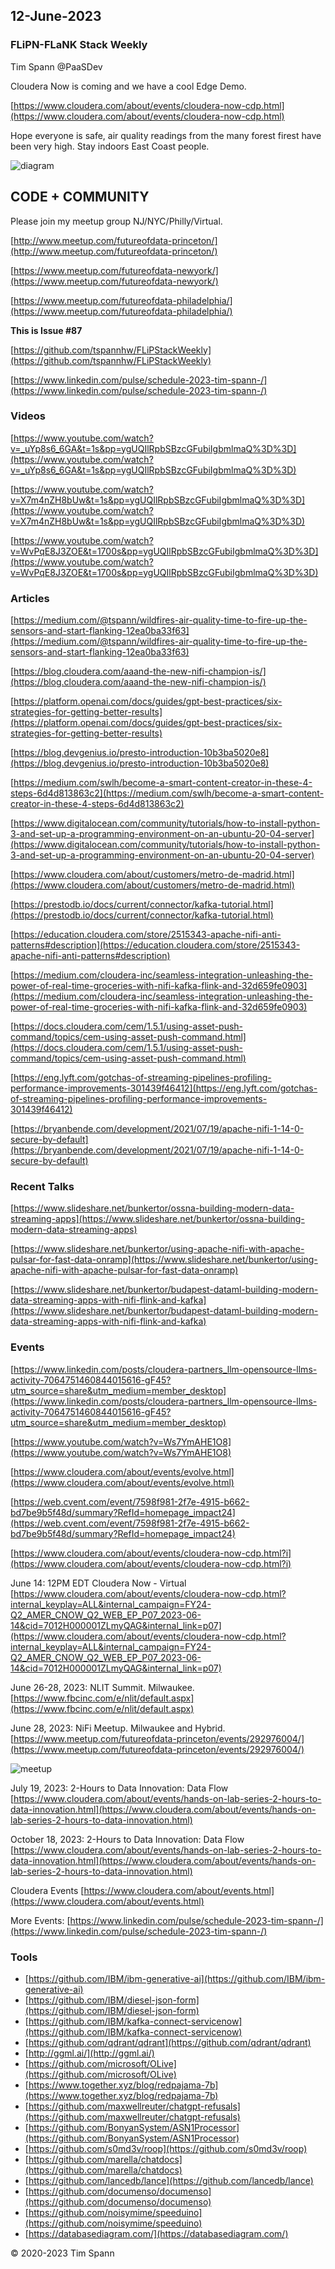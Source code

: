 
## 12-June-2023

### FLiPN-FLaNK Stack Weekly

Tim Spann @PaaSDev

Cloudera Now is coming and we have a cool Edge Demo.

[https://www.cloudera.com/about/events/cloudera-now-cdp.html](https://www.cloudera.com/about/events/cloudera-now-cdp.html)

Hope everyone is safe, air quality readings from the many forest firest have been very high.   Stay indoors East Coast people.

![diagram](https://miro.medium.com/v2/resize:fit:720/format:webp/1*qqcjp05Y9RHzIGBl2Rkx5g.png)


## CODE + COMMUNITY


Please join my meetup group NJ/NYC/Philly/Virtual. 

[http://www.meetup.com/futureofdata-princeton/](http://www.meetup.com/futureofdata-princeton/)

[https://www.meetup.com/futureofdata-newyork/](https://www.meetup.com/futureofdata-newyork/)

[https://www.meetup.com/futureofdata-philadelphia/](https://www.meetup.com/futureofdata-philadelphia/)


**This is Issue #87**


[https://github.com/tspannhw/FLiPStackWeekly](https://github.com/tspannhw/FLiPStackWeekly)

[https://www.linkedin.com/pulse/schedule-2023-tim-spann-/](https://www.linkedin.com/pulse/schedule-2023-tim-spann-/)



### Videos

[https://www.youtube.com/watch?v=_uYp8s6_6GA&t=1s&pp=ygUQIlRpbSBzcGFubiIgbmlmaQ%3D%3D](https://www.youtube.com/watch?v=_uYp8s6_6GA&t=1s&pp=ygUQIlRpbSBzcGFubiIgbmlmaQ%3D%3D)

[https://www.youtube.com/watch?v=X7m4nZH8bUw&t=1s&pp=ygUQIlRpbSBzcGFubiIgbmlmaQ%3D%3D](https://www.youtube.com/watch?v=X7m4nZH8bUw&t=1s&pp=ygUQIlRpbSBzcGFubiIgbmlmaQ%3D%3D)

[https://www.youtube.com/watch?v=WvPqE8J3ZOE&t=1700s&pp=ygUQIlRpbSBzcGFubiIgbmlmaQ%3D%3D](https://www.youtube.com/watch?v=WvPqE8J3ZOE&t=1700s&pp=ygUQIlRpbSBzcGFubiIgbmlmaQ%3D%3D)


### Articles

[https://medium.com/@tspann/wildfires-air-quality-time-to-fire-up-the-sensors-and-start-flanking-12ea0ba33f63](https://medium.com/@tspann/wildfires-air-quality-time-to-fire-up-the-sensors-and-start-flanking-12ea0ba33f63)

[https://blog.cloudera.com/aaand-the-new-nifi-champion-is/](https://blog.cloudera.com/aaand-the-new-nifi-champion-is/)

[https://platform.openai.com/docs/guides/gpt-best-practices/six-strategies-for-getting-better-results](https://platform.openai.com/docs/guides/gpt-best-practices/six-strategies-for-getting-better-results)

[https://blog.devgenius.io/presto-introduction-10b3ba5020e8](https://blog.devgenius.io/presto-introduction-10b3ba5020e8)

[https://medium.com/swlh/become-a-smart-content-creator-in-these-4-steps-6d4d813863c2](https://medium.com/swlh/become-a-smart-content-creator-in-these-4-steps-6d4d813863c2)

[https://www.digitalocean.com/community/tutorials/how-to-install-python-3-and-set-up-a-programming-environment-on-an-ubuntu-20-04-server](https://www.digitalocean.com/community/tutorials/how-to-install-python-3-and-set-up-a-programming-environment-on-an-ubuntu-20-04-server)

[https://www.cloudera.com/about/customers/metro-de-madrid.html](https://www.cloudera.com/about/customers/metro-de-madrid.html)

[https://prestodb.io/docs/current/connector/kafka-tutorial.html](https://prestodb.io/docs/current/connector/kafka-tutorial.html)

[https://education.cloudera.com/store/2515343-apache-nifi-anti-patterns#description](https://education.cloudera.com/store/2515343-apache-nifi-anti-patterns#description)

[https://medium.com/cloudera-inc/seamless-integration-unleashing-the-power-of-real-time-groceries-with-nifi-kafka-flink-and-32d659fe0903](https://medium.com/cloudera-inc/seamless-integration-unleashing-the-power-of-real-time-groceries-with-nifi-kafka-flink-and-32d659fe0903)

[https://docs.cloudera.com/cem/1.5.1/using-asset-push-command/topics/cem-using-asset-push-command.html](https://docs.cloudera.com/cem/1.5.1/using-asset-push-command/topics/cem-using-asset-push-command.html)

[https://eng.lyft.com/gotchas-of-streaming-pipelines-profiling-performance-improvements-301439f46412](https://eng.lyft.com/gotchas-of-streaming-pipelines-profiling-performance-improvements-301439f46412)

[https://bryanbende.com/development/2021/07/19/apache-nifi-1-14-0-secure-by-default](https://bryanbende.com/development/2021/07/19/apache-nifi-1-14-0-secure-by-default)

### Recent Talks

[https://www.slideshare.net/bunkertor/ossna-building-modern-data-streaming-apps](https://www.slideshare.net/bunkertor/ossna-building-modern-data-streaming-apps)

[https://www.slideshare.net/bunkertor/using-apache-nifi-with-apache-pulsar-for-fast-data-onramp](https://www.slideshare.net/bunkertor/using-apache-nifi-with-apache-pulsar-for-fast-data-onramp)

[https://www.slideshare.net/bunkertor/budapest-dataml-building-modern-data-streaming-apps-with-nifi-flink-and-kafka](https://www.slideshare.net/bunkertor/budapest-dataml-building-modern-data-streaming-apps-with-nifi-flink-and-kafka)


### Events

[https://www.linkedin.com/posts/cloudera-partners_llm-opensource-llms-activity-7064751460844015616-gF45?utm_source=share&utm_medium=member_desktop](https://www.linkedin.com/posts/cloudera-partners_llm-opensource-llms-activity-7064751460844015616-gF45?utm_source=share&utm_medium=member_desktop)

[https://www.youtube.com/watch?v=Ws7YmAHE1O8](https://www.youtube.com/watch?v=Ws7YmAHE1O8)

[https://www.cloudera.com/about/events/evolve.html](https://www.cloudera.com/about/events/evolve.html)

[https://web.cvent.com/event/7598f981-2f7e-4915-b662-bd7be9b5f48d/summary?RefId=homepage_impact24](https://web.cvent.com/event/7598f981-2f7e-4915-b662-bd7be9b5f48d/summary?RefId=homepage_impact24)

[https://www.cloudera.com/about/events/cloudera-now-cdp.html?i](https://www.cloudera.com/about/events/cloudera-now-cdp.html?i)


June 14:  12PM EDT
Cloudera Now - Virtual
[https://www.cloudera.com/about/events/cloudera-now-cdp.html?internal_keyplay=ALL&internal_campaign=FY24-Q2_AMER_CNOW_Q2_WEB_EP_P07_2023-06-14&cid=7012H000001ZLmyQAG&internal_link=p07](https://www.cloudera.com/about/events/cloudera-now-cdp.html?internal_keyplay=ALL&internal_campaign=FY24-Q2_AMER_CNOW_Q2_WEB_EP_P07_2023-06-14&cid=7012H000001ZLmyQAG&internal_link=p07)

June 26-28, 2023:  NLIT Summit.  Milwaukee.  
[https://www.fbcinc.com/e/nlit/default.aspx](https://www.fbcinc.com/e/nlit/default.aspx)

June 28, 2023:  NiFi Meetup.   Milwaukee and Hybrid.
[https://www.meetup.com/futureofdata-princeton/events/292976004/](https://www.meetup.com/futureofdata-princeton/events/292976004/)

![meetup](https://raw.githubusercontent.com/tspannhw/FLiPStackWeekly/main/images/junemeetup.jpg)

July 19, 2023:   2-Hours to Data Innovation:   Data Flow
[https://www.cloudera.com/about/events/hands-on-lab-series-2-hours-to-data-innovation.html](https://www.cloudera.com/about/events/hands-on-lab-series-2-hours-to-data-innovation.html)

October 18, 2023:  2-Hours to Data Innovation:   Data Flow
[https://www.cloudera.com/about/events/hands-on-lab-series-2-hours-to-data-innovation.html](https://www.cloudera.com/about/events/hands-on-lab-series-2-hours-to-data-innovation.html)

Cloudera Events
[https://www.cloudera.com/about/events.html](https://www.cloudera.com/about/events.html)

More Events:
[https://www.linkedin.com/pulse/schedule-2023-tim-spann-/](https://www.linkedin.com/pulse/schedule-2023-tim-spann-/)



### Tools

* [https://github.com/IBM/ibm-generative-ai](https://github.com/IBM/ibm-generative-ai)
* [https://github.com/IBM/diesel-json-form](https://github.com/IBM/diesel-json-form)
* [https://github.com/IBM/kafka-connect-servicenow](https://github.com/IBM/kafka-connect-servicenow)
* [https://github.com/qdrant/qdrant](https://github.com/qdrant/qdrant)
* [http://ggml.ai/](http://ggml.ai/)
* [https://github.com/microsoft/OLive](https://github.com/microsoft/OLive)
* [https://www.together.xyz/blog/redpajama-7b](https://www.together.xyz/blog/redpajama-7b)
* [https://github.com/maxwellreuter/chatgpt-refusals](https://github.com/maxwellreuter/chatgpt-refusals)
* [https://github.com/BonyanSystem/ASN1Processor](https://github.com/BonyanSystem/ASN1Processor)
* [https://github.com/s0md3v/roop](https://github.com/s0md3v/roop)
* [https://github.com/marella/chatdocs](https://github.com/marella/chatdocs)
* [https://github.com/lancedb/lance](https://github.com/lancedb/lance)
* [https://github.com/documenso/documenso](https://github.com/documenso/documenso)
* [https://github.com/noisymime/speeduino](https://github.com/noisymime/speeduino)
* [https://databasediagram.com/](https://databasediagram.com/)


&copy; 2020-2023 Tim Spann
